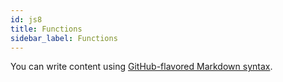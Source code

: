```yaml
---
id: js8
title: Functions
sidebar_label: Functions
---
```


You can write content using [GitHub-flavored Markdown syntax](https://github.github.com/gfm/).
